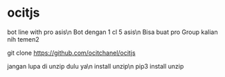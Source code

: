 # ocitjs
bot line with pro asis\n
Bot dengan 1 cl 5 asis\n
Bisa buat pro Group kalian nih temen2

git clone https://github.com/ocitchanel/ocitjs

jangan lupa di unzip dulu ya\n
install unzip\n
pip3 install unzip
